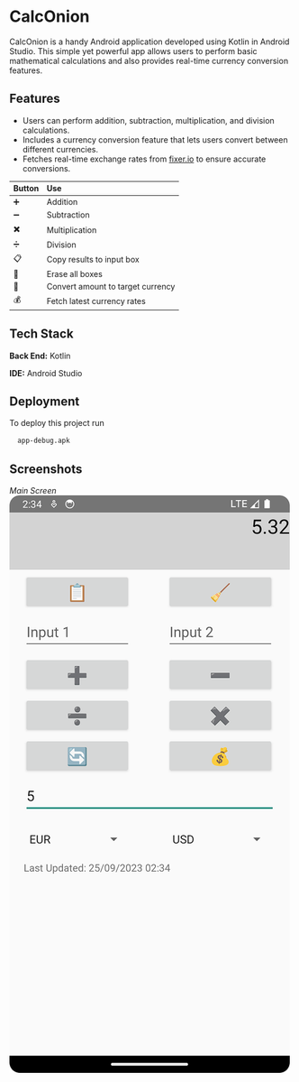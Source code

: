 
# CalcOnion

CalcOnion is a handy Android application developed using Kotlin in Android Studio. This simple yet powerful app allows users to perform basic mathematical calculations and also provides real-time currency conversion features.


## Features

- Users can perform addition, subtraction, multiplication, and division calculations.
- Includes a currency conversion feature that lets users convert between different currencies.
- Fetches real-time exchange rates from [fixer.io](https://fixer.io/) to ensure accurate conversions.
  
| Button | Use | 
| :-------- | :------- | 
| ➕ | Addition | 
| ➖ | Subtraction | 
| ✖️ | Multiplication | 
| ➗ | Division | 
| 📋 | Copy results to input box | 
| 🧹 | Erase all boxes | 
| 🔄 | Convert amount to target currency | 
| 💰 | Fetch latest currency rates | 


## Tech Stack

**Back End:** Kotlin

**IDE:** Android Studio


## Deployment

To deploy this project run

```bash
  app-debug.apk
```

## Screenshots
*Main Screen*</br>
![Main Screen](https://github.com/manosmin/CalcOnion/blob/master/screenshots/Screenshot_20230925_023437.png)
